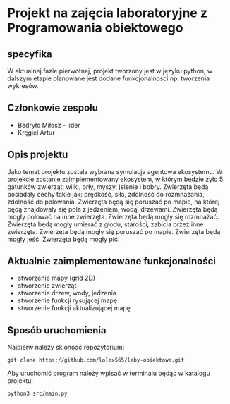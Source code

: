 # Projekt na zajęcia laboratoryjne z Programowania obiektowego

## specyfika

W aktualnej fazie pierwotnej, projekt tworzony jest w języku python, w dalszym etapie planowane jest dodane funkcjonalności np. tworzenia wykresów.

## Członkowie zespołu

- Bedryło Miłosz - lider
- Kręgiel Artur

## Opis projektu
Jako temat projektu została wybrana symulacja agentowa ekosystemu.
W projekcie zostanie zaimplementowany ekosystem, w którym będzie żyło 5 gatunków zwierząt: wilki, orły, myszy, jelenie i bobry.
Zwierzęta będą posiadały cechy takie jak: prędkość, siła, zdolność do rozmnażania, zdolność do polowania.
Zwierzęta będą się poruszać po mapie, na której będą znajdowały się pola z jedzeniem, wodą, drzewami.
Zwierzęta będą mogły polować na inne zwierzęta.
Zwierzęta będą mogły się rozmnażać.
Zwierzęta będą mogły umierać z głodu, starości, zabicia przez inne zwierzęta.
Zwierzęta będą mogły się poruszać po mapie.
Zwierzęta będą mogły jeść.
Zwierzęta będą mogły pić.

## Aktualnie zaimplementowane funkcjonalności
- stworzenie mapy (grid 2D)
- stworzenie zwierząt
- stworzenie drzew, wody, jedzenia
- stworzenie funkcji rysującej mapę
- stworzenie funkcji aktualizującej mapę

## Sposób uruchomienia

Najpierw należy sklonoać repozytorium:

```git clone https://github.com/lolex565/laby-obiektowe.git```

Aby uruchomić program należy wpisać w terminalu będąc w katalogu projektu:


```python3 src/main.py```
